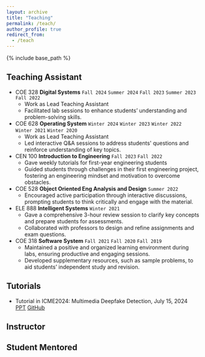 ```yaml
---
layout: archive
title: "Teaching"
permalink: /teach/
author_profile: true
redirect_from:
  - /teach
---
```


{% include base_path %}

## Teaching Assistant

* COE 328 **Digital Systems** `Fall 2024` `Summer 2024` `Fall 2023` `Summer 2023` `Fall 2022`
  * Work as Lead Teaching Assistant
  * Facilitated lab sessions to enhance students’ understanding and problem-solving skills.
* COE 628 **Operating System** `Winter 2024` `Winter 2023` `Winter 2022` `Winter 2021` `Winter 2020`
  * Work as Lead Teaching Assistant
  * Led interactive Q&A sessions to address students' questions and reinforce understanding of key topics.
* CEN 100 **Introduction to Engineering** `Fall 2023` `Fall 2022`
  * Gave weekly tutorials for first-year engineering students
  * Guided students through challenges in their first engineering project, fostering an engineering mindset and motivation to overcome obstacles.
* COE 528 **Object Oriented Eng Analysis and Design** `Summer 2022`
  * Encouraged active participation through interactive discussions, prompting students to think critically and engage with the material.  
* ELE 888 **Intelligent Systems** `Winter 2021`
  * Gave a comprehensive 3-hour review session to clarify key concepts and prepare students for assessments.
  * Collaborated with professors to design and refine assignments and exam questions.
* COE 318 **Software System** `Fall 2021` `Fall 2020` `Fall 2019`
  * Maintained a positive and organized learning environment during labs, ensuring productive and engaging sessions.
  * Developed supplementary resources, such as sample problems, to aid students’ independent study and revision.



## Tutorials

* Tutorial in ICME2024: Multimedia Deepfake Detection, July 15, 2024 [PPT](../files/ICME_Tutorial_Multimedia_Deepfake_Detection.pdf) [GitHub](https://github.com/yzyouzhang/Awesome-Multimedia-Deepfake-Detection)


## Instructor

## Student Mentored
